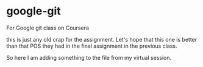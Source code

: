 # google-git
For Google git class on Coursera


this is just any old crap for the assignment.  Let's hope that this one is better than that POS they had in the final assignment in the previous class.

So here I am adding something to the file from my virtual session.
